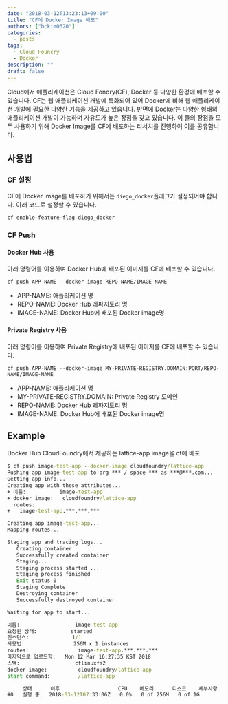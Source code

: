 ```yaml
---
date: "2018-03-12T13:23:13+09:00"
title: "CF에 Docker Image 배포"
authors: ["bckim0620"]
categories:
  - posts
tags:
  - Cloud Founcry
  - Docker
description: ""
draft: false
---
```


Cloud에서 애플리케이션은 Cloud Fondry(CF), Docker 등 다양한 환경에 배포할 수 있습니다. CF는 웹 애플리케이션 개발에 특화되어 있어 Docker에 비해 웹 애플리케이션 개발에 필요한 다양한 기능을 제공하고 있습니다. 반면에 Docker는 다양한 형태의 애플리케이션 개발이 가능하며 자유도가 높은 장점을 갖고 있습니다. 이 둘의 장점을 모두 사용하기 위해 Docker Image를 CF에 배포하는 리서치를 진행하여 이를 공유합니다.

## 사용법 

### CF 설정
CF에 Docker image를 배포하기 위해서는 `diego_docker`플래그가 설정되어야 합니다. 아래 코드로 설정할 수 있습니다.
```
cf enable-feature-flag diego_docker
```

### CF Push

#### Docker Hub 사용
아래 명령어를 이용하여 Docker Hub에 배포된 이미지를 CF에 배포할 수 있습니다.

```
cf push APP-NAME --docker-image REPO-NAME/IMAGE-NAME
```

- APP-NAME: 애플리케이션 명
- REPO-NAME: Docker Hub 레파지토리 명
- IMAGE-NAME: Docker Hub에 배포된 Docker image명

#### Private Registry 사용
아래 명령어를 이용하여 Private Registry에 배포된 이미지를 CF에 배포할 수 있습니다.

```
cf push APP-NAME --docker-image MY-PRIVATE-REGISTRY.DOMAIN:PORT/REPO-NAME/IMAGE-NAME
```

- APP-NAME: 애플리케이션 명
- MY-PRIVATE-REGISTRY.DOMAIN: Private Registry 도메인
- REPO-NAME: Docker Hub 레파지토리 명
- IMAGE-NAME: Docker Hub에 배포된 Docker image명

## Example
Docker Hub CloudFoundry에서 제공하는 lattice-app image을 cf에 배포

```cmd
$ cf push image-test-app --docker-image cloudfoundry/lattice-app
Pushing app image-test-app to org *** / space *** as ***@***.com...
Getting app info...
Creating app with these attributes...
+ 이름:           image-test-app
+ docker image:   cloudfoundry/lattice-app
  routes:
+   image-test-app.***.***.***

Creating app image-test-app...
Mapping routes...

Staging app and tracing logs...
   Creating container
   Successfully created container
   Staging...
   Staging process started ...
   Staging process finished
   Exit status 0
   Staging Complete
   Destroying container
   Successfully destroyed container

Waiting for app to start...

이름:                  image-test-app
요청된 상태:           started
인스턴스:              1/1
사용법:                256M x 1 instances
routes:                image-test-app.***.***.***
마지막으로 업로드함:   Mon 12 Mar 16:27:35 KST 2018
스택:                  cflinuxfs2
docker image:          cloudfoundry/lattice-app
start command:         /lattice-app 

     상태      이후                   CPU    메모리      디스크    세부사항
#0   실행 중   2018-03-12T07:33:06Z   0.0%   0 of 256M   0 of 1G   
```